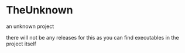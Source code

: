 # TheUnknown
an unknown project

there will not be any releases for this as you can find executables
in the project itself
